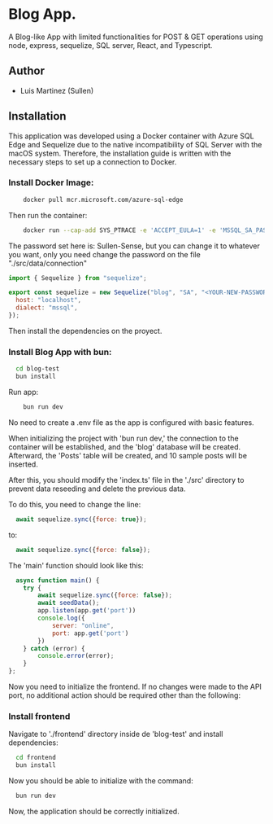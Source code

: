 
# Blog App.

A Blog-like App with limited functionalities for POST & GET operations using node, express, sequelize, SQL server, React, and Typescript.

## Author

- Luis Martinez (Sullen)


## Installation
This application was developed using a Docker container with Azure SQL Edge and Sequelize due to the native incompatibility of SQL Server with the macOS system. Therefore, the installation guide is written with the necessary steps to set up a connection to Docker.

### Install Docker Image:

```bash
    docker pull mcr.microsoft.com/azure-sql-edge
```

Then run the container:

```bash
    docker run --cap-add SYS_PTRACE -e 'ACCEPT_EULA=1' -e 'MSSQL_SA_PASSWORD=Sullen-Sense' -p 1433:1433 --name azuresqledge -d mcr.microsoft.com/azure-sql-edge
```

The password set here is: Sullen-Sense, but you can change it to whatever you want, only you need change the password on the file "./src/data/connection"


```javascript
import { Sequelize } from "sequelize";

export const sequelize = new Sequelize("blog", "SA", "<YOUR-NEW-PASSWORD>", {
  host: "localhost",
  dialect: "mssql",
});
```
Then install the dependencies on the proyect.

### Install Blog App with bun:

```bash
  cd blog-test
  bun install
```

Run app: 
```bash
    bun run dev
```
No need to create a .env file as the app is configured with basic features.

When initializing the project with 'bun run dev,' the connection to the container will be established, and the 'blog' database will be created. Afterward, the 'Posts' table will be created, and 10 sample posts will be inserted.

After this, you should modify the 'index.ts' file in the './src' directory to prevent data reseeding and delete the previous data.

To do this, you need to change the line:

```javascript
  await sequelize.sync({force: true});
```

to:

```javascript 
  await sequelize.sync({force: false});
```

The 'main' function should look like this:

```javascript
  async function main() {
    try {
        await sequelize.sync({force: false});
        await seedData();
        app.listen(app.get('port'))
        console.log({
            server: "online",
            port: app.get('port')
        })
    } catch (error) {
        console.error(error);
    }
};
```

Now you need to initialize the frontend. If no changes were made to the API port, no additional action should be required other than the following:

### Install frontend

Navigate to './frontend' directory inside de 'blog-test' and install dependencies:

```bash 
  cd frontend
  bun install
```

Now you should be able to initialize with the command:

```bash 
  bun run dev
```


Now, the application should be correctly initialized.


    